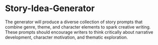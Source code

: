 # Story-Idea-Generator
The generator will produce a diverse collection of story prompts that combine genre, theme, and character elements to spark creative writing. These prompts should encourage writers to think critically about narrative development, character motivation, and thematic exploration.
